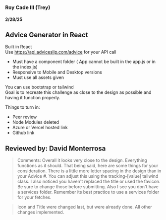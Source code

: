 ### Roy Cade III (Trey)

#### 2/28/25

## Advice Generator in React
Built in React <br>
Use https://api.adviceslip.com/advice for your API call
- Must have a component folder ( App cannot be built in the app.js or in the index.js)
- Responsive to Mobile and Desktop versions
- Must use all assets given

You can use bootstrap or tailwind <br>
Goal is to recreate this challenge as close to the design as possible and having it function properly.


Things to turn in:
- Peer review
- Node Modules deleted
- Azure or Vercel hosted link
- Github link

## Reviewed by: David Monterrosa

> Comments: Overall it looks very close to the design. Everything functions as it should. That being said, here are some things for your consideration. There is a little more letter spacing in the design than in your Advice #. You can adjust this using the tracking-[value] tailwind class. I also noticed you haven't replaced the title or used the favicon. Be sure to change those before submitting. Also I see you don't have a services folder. Remember its best practice to use a services folder for your fetches.

> Icon and Title were changed last, but were already done. All other changes implemented. 


